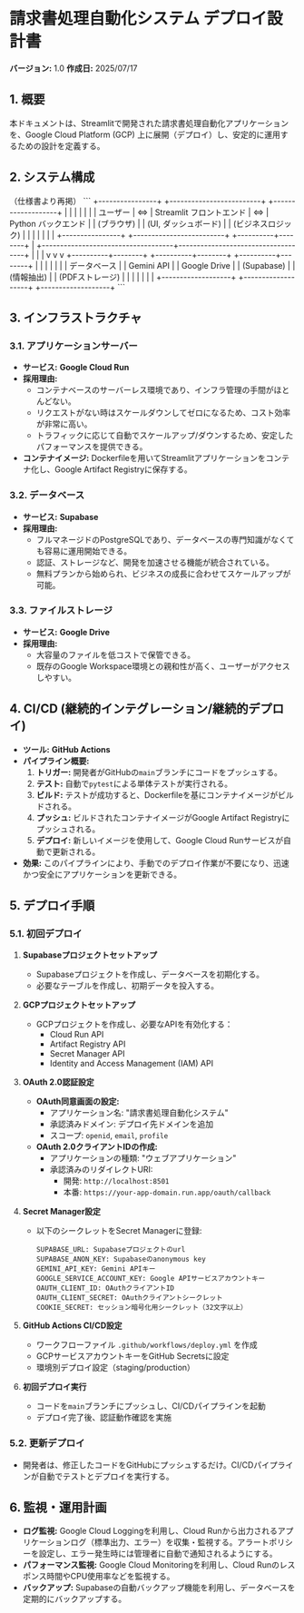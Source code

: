 # 請求書処理自動化システム デプロイ設計書

**バージョン:** 1.0
**作成日:** 2025/07/17

## 1. 概要
本ドキュメントは、Streamlitで開発された請求書処理自動化アプリケーションを、Google Cloud Platform (GCP) 上に展開（デプロイ）し、安定的に運用するための設計を定義する。

## 2. システム構成
（仕様書より再掲）
\`\`\`
+----------------+      +-------------------------+      +-------------------+
|                |      |                         |      |                   |
|   ユーザー      | <=>  |  Streamlit フロントエンド  | <=>  |  Python バックエンド  |
| (ブラウザ)      |      |  (UI, ダッシュボード)     |      |  (ビジネスロジック)   |
|                |      |                         |      |                   |
+----------------+      +-------------------------+      +----------+--------+
                                                                    |
                               +------------------------------------+------------------------------------+
                               |                                    |                                    |
                               v                                    v                                    v
                      +----------+--------+               +----------+--------+               +----------+--------+
                      |                   |               |                   |               |                   |
                      |     データベース      |               |     Gemini API    |               |   Google Drive    |
                      | (Supabase)        |               | (情報抽出)        |               | (PDFストレージ)     |
                      |                   |               |                   |               |                   |
                      +-------------------+               +-------------------+               +-------------------+
\`\`\`

## 3. インフラストラクチャ

### 3.1. アプリケーションサーバー
* **サービス:** **Google Cloud Run**
* **採用理由:**
    * コンテナベースのサーバーレス環境であり、インフラ管理の手間がほとんどない。
    * リクエストがない時はスケールダウンしてゼロになるため、コスト効率が非常に高い。
    * トラフィックに応じて自動でスケールアップ/ダウンするため、安定したパフォーマンスを提供できる。
* **コンテナイメージ:** Dockerfileを用いてStreamlitアプリケーションをコンテナ化し、Google Artifact Registryに保存する。

### 3.2. データベース
* **サービス:** **Supabase**
* **採用理由:**
    * フルマネージドのPostgreSQLであり、データベースの専門知識がなくても容易に運用開始できる。
    * 認証、ストレージなど、開発を加速させる機能が統合されている。
    * 無料プランから始められ、ビジネスの成長に合わせてスケールアップが可能。

### 3.3. ファイルストレージ
* **サービス:** **Google Drive**
* **採用理由:**
    * 大容量のファイルを低コストで保管できる。
    * 既存のGoogle Workspace環境との親和性が高く、ユーザーがアクセスしやすい。

## 4. CI/CD (継続的インテグレーション/継続的デプロイ)
* **ツール:** **GitHub Actions**
* **パイプライン概要:**
    1.  **トリガー:** 開発者がGitHubの`main`ブランチにコードをプッシュする。
    2.  **テスト:** 自動で`pytest`による単体テストが実行される。
    3.  **ビルド:** テストが成功すると、Dockerfileを基にコンテナイメージがビルドされる。
    4.  **プッシュ:** ビルドされたコンテナイメージがGoogle Artifact Registryにプッシュされる。
    5.  **デプロイ:** 新しいイメージを使用して、Google Cloud Runサービスが自動で更新される。
* **効果:** このパイプラインにより、手動でのデプロイ作業が不要になり、迅速かつ安全にアプリケーションを更新できる。

## 5. デプロイ手順

### 5.1. 初回デプロイ
1.  **Supabaseプロジェクトセットアップ**
    * Supabaseプロジェクトを作成し、データベースを初期化する。
    * 必要なテーブルを作成し、初期データを投入する。

2.  **GCPプロジェクトセットアップ**
    * GCPプロジェクトを作成し、必要なAPIを有効化する：
      * Cloud Run API
      * Artifact Registry API  
      * Secret Manager API
      * Identity and Access Management (IAM) API

3.  **OAuth 2.0認証設定**
    * **OAuth同意画面の設定:**
      * アプリケーション名: "請求書処理自動化システム"
      * 承認済みドメイン: デプロイ先ドメインを追加
      * スコープ: `openid`, `email`, `profile`
    * **OAuth 2.0クライアントIDの作成:**
      * アプリケーションの種類: "ウェブアプリケーション"
      * 承認済みのリダイレクトURI: 
        * 開発: `http://localhost:8501`
        * 本番: `https://your-app-domain.run.app/oauth/callback`

4.  **Secret Manager設定**
    * 以下のシークレットをSecret Managerに登録:
      ```
      SUPABASE_URL: Supabaseプロジェクトのurl
      SUPABASE_ANON_KEY: Supabaseのanonymous key
      GEMINI_API_KEY: Gemini APIキー
      GOOGLE_SERVICE_ACCOUNT_KEY: Google APIサービスアカウントキー
      OAUTH_CLIENT_ID: OAuthクライアントID
      OAUTH_CLIENT_SECRET: OAuthクライアントシークレット
      COOKIE_SECRET: セッション暗号化用シークレット（32文字以上）
      ```

5.  **GitHub Actions CI/CD設定**
    * ワークフローファイル `.github/workflows/deploy.yml` を作成
    * GCPサービスアカウントキーをGitHub Secretsに設定
    * 環境別デプロイ設定（staging/production）

6.  **初回デプロイ実行**
    * コードを`main`ブランチにプッシュし、CI/CDパイプラインを起動
    * デプロイ完了後、認証動作確認を実施

### 5.2. 更新デプロイ
* 開発者は、修正したコードをGitHubにプッシュするだけ。CI/CDパイプラインが自動でテストとデプロイを実行する。

## 6. 監視・運用計画
* **ログ監視:** Google Cloud Loggingを利用し、Cloud Runから出力されるアプリケーションログ（標準出力、エラー）を収集・監視する。アラートポリシーを設定し、エラー発生時には管理者に自動で通知されるようにする。
* **パフォーマンス監視:** Google Cloud Monitoringを利用し、Cloud Runのレスポンス時間やCPU使用率などを監視する。
* **バックアップ:** Supabaseの自動バックアップ機能を利用し、データベースを定期的にバックアップする。